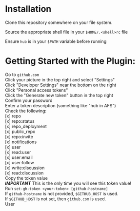 
# Installation

Clone this repository somewhere on your file system. 

Source the appropriate shell file in your `$HOME/.<shell>rc` file

Ensure `hub` is in your `$PATH` variable before running


# Getting Started with the Plugin:

   Go to `github.com`  
   Click your picture in the top right and select "Settings"  
   Click "Developer Settings" near the bottom on the right  
   Click "Personal access tokens"  
   Click the "Generate new token" button in the top right  
   Confirm your password  
   Enter a token description (something like "hub in AFS")  
   Check the following:  
       [x] repo  
           [x] repo:status  
           [x] repo_deployment  
           [x] public_repo  
           [x] repo:invite  
       [x] notifications  
       [x] user  
           [x] read:user  
           [x] user:email  
           [x] user:follow  
       [x] write:discussion  
           [x] read:discussion  
   Copy the token value  
     *****IMPORTANT***** This is the only time you will see this token value!  
   Run `set-gh-token <your-token> [github-hostname]`  
       If `github-hostname` is not provided, `$GITHUB_HOST` is used.  
       If `$GITHUB_HOST` is not set, then `github.com` is used.  
   User   
   


